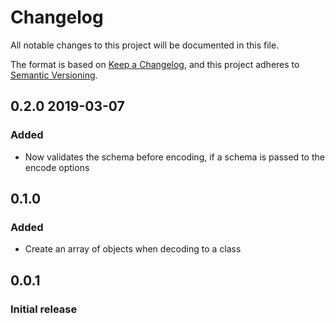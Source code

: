 # Changelog
All notable changes to this project will be documented in this file.

The format is based on [Keep a Changelog](https://keepachangelog.com/en/1.0.0/),
and this project adheres to [Semantic Versioning](https://semver.org/spec/v2.0.0.html).

## 0.2.0 2019-03-07
### Added
  - Now validates the schema before encoding, if a schema is passed to the encode options
  
## 0.1.0
### Added
  - Create an array of objects when decoding to a class 
  
## 0.0.1
### Initial release